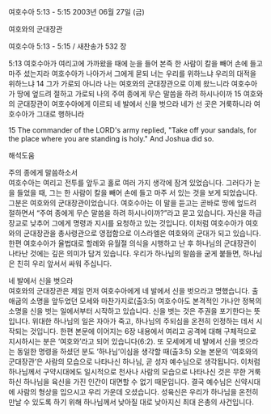 여호수아 5:13 - 5:15 
2003년 06월 27일 (금)

여호와의 군대장관



여호수아 5:13 - 5:15 / 새찬송가 532 장


5:13 여호수아가 여리고에 가까왔을 때에 눈을 들어 본즉 한 사람이 칼을 빼어 손에 들고 마주 섰는지라 여호수아가 나아가서 그에게 묻되 너는 우리를 위하느냐 우리의 대적을 위하느냐
14 그가 가로되 아니라 나는 여호와의 군대장관으로 이제 왔느니라 여호수아가 땅에 엎드려 절하고 가로되 나의 주여 종에게 무슨 말씀을 하려 하시나이까
15 여호와의 군대장관이 여호수아에게 이르되 네 발에서 신을 벗으라 네가 선 곳은 거룩하니라 여호수아가 그대로 행하니라

15 The commander of the LORD's army replied, "Take off your sandals, for the place where you are standing is holy." And Joshua did so.

해석도움





주의 종에게 말씀하소서  
여호수아는 여리고 전투를 앞두고 홀로 여러 가지 생각에 잠겨 있었습니다. 그러다가 눈을 들었을 때, 그는 한 사람이 칼을 빼어 손에 들고 마주 서 있는 것을 보게 되었습니다. 그분은 여호와의 군대장관이었습니다. 여호수아는 이 말을 듣고는 곧바로 땅에 엎드려 절하면서 “주여 종에게 무슨 말씀을 하려 하시나이까?”라고 묻고 있습니다. 자신을 하급 장교로 낮추어 그에게 명령과 지시를 요청하고 있는 것입니다. 이처럼 여호수아가 여호와의 군대장관을 총사령관으로 영접함으로 이스라엘은 여호와의 군대가 되고 있습니다. 한편 여호수아가 율법대로 할례와 유월절 의식을 시행하고 난 후 하나님의 군대장관이 나타난 것에는 깊은 의미가 담겨 있습니다. 우리가 하나님의 말씀을 굳게 붙들면, 하나님은 친히 우리 앞서서 싸워 주십니다.  

네 발에서 신을 벗으라  
여호와의 군대장관은 제일 먼저 여호수아에게 네 발에서 신을 벗으라고 명했습니다. 출애굽의 소명을 앞두었던 모세와 마찬가지로(출3:5) 여호수아도 본격적인 가나안 정복의 소명을 신을 벗는 일에서부터 시작하고 있습니다. 신을 벗는 것은 주권을 포기한다는 뜻입니다. 위대한 하나님의 일은 자아가 죽고, 하나님의 주되심을 온전히 인정하는 데서 시작되는 것입니다. 한편 본문에 이어지는 6장 내용에서 여리고 공격에 대해 구체적으로 지시하시는 분은 ‘여호와’라고 되어 있습니다(6:2). 또 모세에게 네 발에서 신을 벗으라는 동일한 명령을 하셨던 분도 ‘하나님’이심을 생각할 때(출3:5) 오늘 본문의 ‘여호와의 군대장관’은 사람의 모습으로 나타나신 하나님, 곧 성자 예수님으로 생각됩니다. 이처럼 하나님께서 구약시대에도 일시적으로 천사나 사람의 모습으로 나타나신 것은 무한 거룩하신 하나님을 육신을 가진 인간이 대면할 수 없기 때문입니다. 결국 예수님은 신약시대에 사람의 형상을 입으시고 우리 가운데 오셨습니다. 성육신은 우리가 하나님을 온전히 만날 수 있도록 하기 위해 하나님께서 낮아질 대로 낮아지신 최대 은총의 사건입니다.